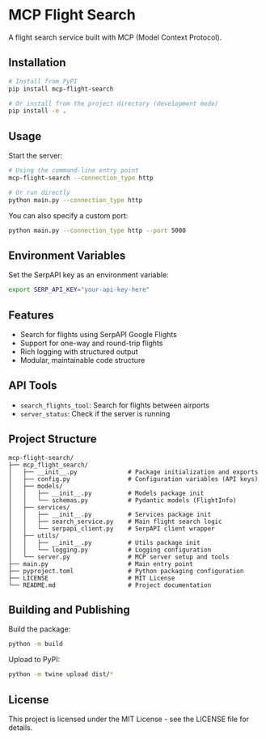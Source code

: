 # MCP Flight Search

A flight search service built with MCP (Model Context Protocol).

## Installation

```bash
# Install from PyPI
pip install mcp-flight-search

# Or install from the project directory (development mode)
pip install -e .
```

## Usage

Start the server:

```bash
# Using the command-line entry point
mcp-flight-search --connection_type http

# Or run directly
python main.py --connection_type http
```

You can also specify a custom port:
```bash
python main.py --connection_type http --port 5000
```

## Environment Variables

Set the SerpAPI key as an environment variable:
```bash
export SERP_API_KEY="your-api-key-here"
```

## Features

- Search for flights using SerpAPI Google Flights
- Support for one-way and round-trip flights
- Rich logging with structured output
- Modular, maintainable code structure

## API Tools

- `search_flights_tool`: Search for flights between airports
- `server_status`: Check if the server is running

## Project Structure

```
mcp-flight-search/
├── mcp_flight_search/
│   ├── __init__.py              # Package initialization and exports
│   ├── config.py                # Configuration variables (API keys)
│   ├── models/
│   │   ├── __init__.py          # Models package init
│   │   └── schemas.py           # Pydantic models (FlightInfo)
│   ├── services/
│   │   ├── __init__.py          # Services package init
│   │   ├── search_service.py    # Main flight search logic
│   │   └── serpapi_client.py    # SerpAPI client wrapper
│   ├── utils/
│   │   ├── __init__.py          # Utils package init
│   │   └── logging.py           # Logging configuration
│   └── server.py                # MCP server setup and tools
├── main.py                      # Main entry point
├── pyproject.toml               # Python packaging configuration
├── LICENSE                      # MIT License
└── README.md                    # Project documentation
```

## Building and Publishing

Build the package:
```bash
python -m build
```

Upload to PyPI:
```bash
python -m twine upload dist/*
```

## License

This project is licensed under the MIT License - see the LICENSE file for details. 